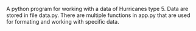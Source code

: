 A python program for working with a data of Hurricanes type 5. 
Data are stored in file data.py.
There are multiple functions in app.py that are used for formating and working with specific data. 